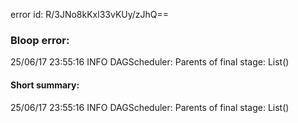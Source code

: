 error id: R/3JNo8kKxl33vKUy/zJhQ==
### Bloop error:

25/06/17 23:55:16 INFO DAGScheduler: Parents of final stage: List()
#### Short summary: 

25/06/17 23:55:16 INFO DAGScheduler: Parents of final stage: List()